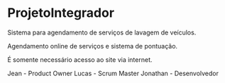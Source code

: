 # ProjetoIntegrador

Sistema para agendamento de serviços de lavagem de veículos.

Agendamento online de serviços e sistema de pontuação.

É somente necessário acesso ao site via internet.


Jean - Product Owner
Lucas - Scrum Master
Jonathan - Desenvolvedor
